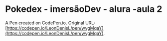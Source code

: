 # Pokedex - imersãoDev - alura -aula 2 

A Pen created on CodePen.io. Original URL: [https://codepen.io/LeonDenisL/pen/wvgMqaY](https://codepen.io/LeonDenisL/pen/wvgMqaY).


